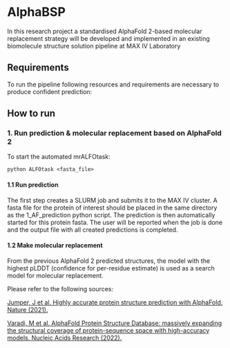 # AlphaBSP

In this research project a standardised AlphaFold 2-based molecular replacement strategy will be developed and implemented in an existing biomolecule structure solution pipeline at MAX IV Laboratory

## Requirements
To run the pipeline following resources and requirements are necessary to produce confident prediction:

## How to run

### 1. Run prediction & molecular replacement based on AlphaFold 2

To start the automated mrALFOtask:

```
python ALFOtask <fasta_file>
```

#### 1.1 Run prediction
The first step creates a SLURM job and submits it to the MAX IV cluster. A fasta file for the protein of interest should be placed in the same directory as the 1_AF_prediction python script. The prediction is then automatically started for this protein fasta. The user will be reported when the job is done and the output file with all created predictions is completed.

#### 1.2 Make molecular replacement
From the previous AlphaFold 2 predicted structures, the model with the highest pLDDT (confidence for per-residue estimate) is used as a search model for molecular replacement.



Please refer to the following sources:

[Jumper, J et al. Highly accurate protein structure prediction with AlphaFold. Nature (2021).](https://www.nature.com/articles/s41586-021-03819-2)

[Varadi, M et al. AlphaFold Protein Structure Database: massively expanding the structural coverage of protein-sequence space with high-accuracy models. Nucleic Acids Research (2022).](https://academic.oup.com/nar/advance-article/doi/10.1093/nar/gkab1061/6430488)

